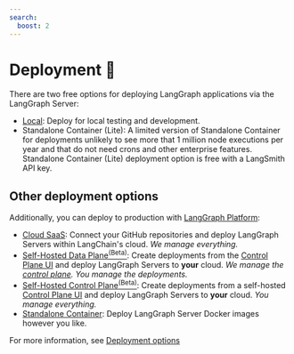 ```yaml
---
search:
  boost: 2
---
```


# Deployment 🚀

There are two free options for deploying LangGraph applications via the LangGraph Server:

- [Local](./langgraph-platform/local-server.md): Deploy for local testing and development. 
- Standalone Container (Lite): A limited version of Standalone Container for deployments unlikely to see more that 1 million node executions per year and that do not need crons and other enterprise features. Standalone Container (Lite) deployment option is free with a LangSmith API key.

## Other deployment options

Additionally, you can deploy to production with [LangGraph Platform](../concepts/langgraph_platform.md):

- [Cloud SaaS](../concepts/langgraph_cloud.md): Connect your GitHub repositories and deploy LangGraph Servers within LangChain's cloud. *We manage everything.*
- [Self-Hosted Data Plane<sup>(Beta)</sup>](../concepts/langgraph_self_hosted_data_plane.md): Create deployments from the [Control Plane UI](../concepts/langgraph_control_plane.md#control-plane-ui) and deploy LangGraph Servers to **your** cloud. *We manage the [control plane](../concepts/langgraph_control_plane.md). You manage the deployments.*
- [Self-Hosted Control Plane<sup>(Beta)</sup>](../concepts/langgraph_self_hosted_control_plane.md): Create deployments from a self-hosted [Control Plane UI](../concepts/langgraph_control_plane.md#control-plane-ui) and deploy LangGraph Servers to **your** cloud. *You manage everything.*
- [Standalone Container](../concepts/langgraph_standalone_container.md): Deploy LangGraph Server Docker images however you like.

For more information, see [Deployment options](../concepts/deployment_options.md)
